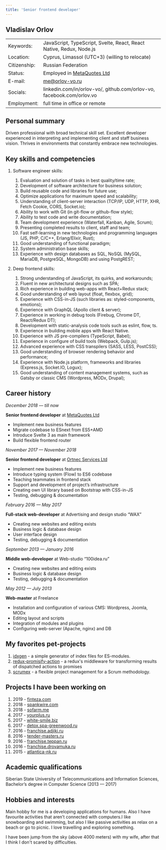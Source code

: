 ```yaml
---
title: 'Senior frontend developer'
---
```


## Vladislav Orlov

|              |                                                                       |
| ------------ | --------------------------------------------------------------------- |
| Keywords:    | JavaScript, TypeScript, Svelte, React, React Native, Redux, Node.js   |
| Location:    | Cyprus, Limassol (UTC+3) (willing to relocate)                        |
| Citizenship: | Russian Federation                                                    |
| Status:      | Employed in [MetaQuotes Ltd](https://www.metaquotes.net/en)           |
| E-mail:      | me@orlov-vo.ru                                                        |
| Socials:     | linkedin.com/in/orlov-vo/, github.com/orlov-vo, facebook.com/orlov.vo |
| Employment:  | full time in office or remote                                         |

## Personal summary

Driven professional with broad technical skill set. Excellent developer experienced in interpreting
and implementing client and staff business vision. Thrives in environments that constantly embrace
new technologies.

## Key skills and competencies

1. Software engineer skills:

    1. Evaluation and solution of tasks in best quality/time rate;
    1. Development of software architecture for business solution;
    1. Build reusable code and libraries for future use;
    1. Optimize applications for maximum speed and scalability;
    1. Understanding of client-server interaction (TCP/IP, UDP, HTTP, XHR, Fetch Cookie, CORS,
       Socket.io);
    1. Ability to work with Git (in git-flow or github-flow style);
    1. Ability to test code and write documentation;
    1. Team development experience (Waterfall, Kanban, Agile, Scrum);
    1. Presenting completed results to client, staff and team;
    1. Fast self-learning in new technologies and programming languages (JS, PHP, C/C++,
       Erlang/Elixir, Rust);
    1. Good understanding of functional paradigm;
    1. System administration base skills;
    1. Experience with design databases as SQL, NoSQL (MySQL, MariaDB, PostgreSQL, MongoDB) and
       using PostgREST;

1. Deep frontend skills:
    1. Strong understanding of JavaScript, its quirks, and workarounds;
    1. Fluent in new architectural designs such as SPA;
    1. Rich experience in building web-apps with React+Redux stack;
    1. Good understanding of web layout (float, flexbox, grid);
    1. Experience with CSS-in-JS (such libraries as: styled-components, emotions);
    1. Experience with GraphQL (Apollo client & server);
    1. Experience in working in debug tools (Firebug, Chrome DT, React/Redux DT);
    1. Development with static-analysis code tools such as eslint, flow, ts.
    1. Experience in building mobile apps with React Native.
    1. Experience with JS pre-compilers (TypeScript, Babel);
    1. Experience in configure of build tools (Webpack, Gulp.js);
    1. Advanced experience with CSS transpilers (SASS, LESS, PostCSS);
    1. Good understanding of browser rendering behavior and performance;
    1. Experience with Node.js platform, frameworks and libraries (Express.js, Socket.IO, Logux);
    1. Good understanding of content management systems, such as Gatsby or classic CMS (Wordpress,
       MODx, Drupal);

## Career history

_December 2018 — till now_

**Senior frontend developer** at [MetaQuotes Ltd](https://www.metaquotes.net/en)

* Implement new business features
* Migrate codebase to ESnext from ES5+AMD
* Introduce Svelte 3 as main framework
* Build flexible frontend router

_November 2017 — November 2018_

**Senior frontend developer** at [Ortnec Services Ltd](https://en.ortnec.com/en)

* Implement new business features
* Introduce typing system (Flow) to ES6 codebase
* Teaching teammates in frontend stack
* Support and development of project’s infrastructure
* Creating own UI library based on Bootstrap with CSS-in-JS
* Testing, debugging & documentation

_February 2016 — May 2017_

**Full-stack web-developer** at Advertising and design studio “WAX”

* Creating new websites and editing exists
* Business logic & database design
* User interface design
* Testing, debugging & documentation

_September 2013 — January 2016_

**Middle web-developer** at Web-studio “100idea.ru”

* Creating new websites and editing exists
* Business logic & database design
* Testing, debugging & documentation

_May 2012 — July 2013_

**Web-master** at Freelance

* Installation and configuration of various CMS: Wordpress, Joomla, MODx
* Editing layout and scripts
* Integration of modules and plugins
* Configuring web-server (Apache, nginx) and DB

## My favorites pet-projects

1. [idxgen](https://github.com/orlov-vo/idxgen) - a simple generator of index files for ES-modules.
2. [redux-promisify-action](https://github.com/orlov-vo/redux-promisify-action) - a redux's
   middleware for transforming results of dispatched actions to promises
3. [scrumex](https://github.com/orlov-vo/scrumex/tree/develop) - a flexible project management for a
   Scrum methodology.

## Projects I have been working on

1. 2019 - [finteza.com](https://finteza.com/)
1. 2018 - [spankwire.com](https://spankwire.com/)
1. 2018 - [sofarm.me](https://sofarm.me/)
1. 2017 - [yourplus.ru](http://yourplus.ru/)
1. 2017 - [white-smile.biz](https://white-smile.biz/)
1. 2017 - [detox.spa-greenwood.ru](http://detox.spa-greenwood.ru/)
1. 2016 - [franchise.adjiki.ru](http://franchise.adjiki.ru/)
1. 2016 - [tender-masters.ru](http://tender-masters.ru/)
1. 2016 - [franchise.teppan.ru](http://franchise.teppan.ru/)
1. 2016 - [franchise.drovamuka.ru](http://franchise.drovamuka.ru/)
1. 2015 - [atlantica-nk.ru](http://atlantica-nk.ru/)

## Academic qualifications

Siberian State University of Telecommunications and Information Sciences, Bachelor’s degree in
Computer Science (2013 — 2017)

## Hobbies and interests

Main hobby for me is a developing applications for humans. Also I have favourite activities that
aren’t connected with computers.I like snowboarding and swimming, but also I like passive activities
as relax on a beach or go to picnic. I love travelling and exploring something.

I have been jump from the sky (above 4000 meters) with my wife, after that I think I don't scared by
difficulties.
